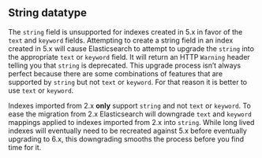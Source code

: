 ## String datatype

The `string` field is unsupported for indexes created in 5.x in favor of the `text` and `keyword` fields. Attempting to create a string field in an index created in 5.x will cause Elasticsearch to attempt to upgrade the `string` into the appropriate `text` or `keyword` field. It will return an HTTP `Warning` header telling you that `string` is deprecated. This upgrade process isn’t always perfect because there are some combinations of features that are supported by `string` but not `text` or `keyword`. For that reason it is better to use `text` or `keyword`.

Indexes imported from 2.x **only** support `string` and not `text` or `keyword`. To ease the migration from 2.x Elasticsearch will downgrade `text` and `keyword` mappings applied to indexes imported from 2.x into `string`. While long lived indexes will eventually need to be recreated against 5.x before eventually upgrading to 6.x, this downgrading smooths the process before you find time for it.
